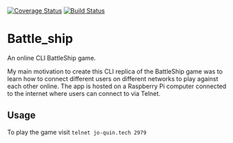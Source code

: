 [![Coverage Status](https://coveralls.io/repos/github/jo-quin/battle_ship/badge.svg?branch=master)](https://coveralls.io/github/jo-quin/battle_ship?branch=master)   [![Build Status](https://travis-ci.com/jo-quin/battle_ship.svg?branch=master)](https://travis-ci.com/jo-quin/battle_ship)

# Battle_ship

An online CLI BattleShip game.

My main motivation to create this CLI replica of the BattleShip game was to learn how to connect different users on different networks to play against each other online. The app is hosted on a Raspberry Pi computer connected to the internet where users can connect to via Telnet.

## Usage

To play the game visit ```telnet jo-quin.tech 2979```
